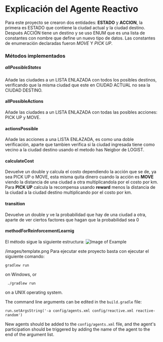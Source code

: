 # Explicación del Agente Reactivo

Para este proyecto se crearon dos entidades: **ESTADO** y **ACCION**, la primera es ESTADO que contiene la ciudad
actual y la ciudad destino. Después ACCIÓN tiene un destino y se uso ENUM que es una lista de constantes con
nombre que define un nuevo tipo de datos. Las constantes de enumeración declaradas fueron _MOVE_ Y _PICK UP_.

### Métodos implementados

##### allPossibleStates

Añade las ciudades a un LISTA ENLAZADA con todos los posibles destinos,
verificando que la misma ciudad que este en CIUDAD ACTUAL no sea la CIUDAD DESTINO.

#### allPossibleActions

Añade las ciudades a un LISTA ENLAZADA con todas las posibles acciones: PICK UP y MOVE.

#### actionsPossible

Añade las acciones a una LISTA ENLAZADA, es como una doble verificación, aparte que tambien verifica si la ciudad ingresada tiene como vecino a la ciudad destino usando el metodo has Neigbor de LOGIST.

#### calculateCost

Devuelve un double y calcula el costo dependiendo la acción que se de, ya sea PICK UP o MOVE, esta misma quita dinero cuando la acción es **MOVE** viendo la distancia de una ciudad a otra multiplicandola por el costo por km. Para **PICK UP** calcula la recompensa usando **reward** menos la distancia de la ciudad a la ciudad destino multiplicando por el costo por km.

#### transition

Devuelve un double y ve la probabilidad que hay de una ciudad a otra, aparte de ver ciertos factores que hagan que la probabilidad sea 0

#### methodForReinforcementLearnig

El método sigue la siguiente estructura:
![Image of Example](https://github.com/pablin2402/Reactivo-RIVAS/images/template.png)

/images/template.png
Para ejecutar este proyecto basta con ejecutar el siguiente comando:

    gradlew run

on Windows, or

     ./gradlew run

on a UNIX operating system.

The command line arguments can be edited in the `build.gradle` file:

    run.setArgsString('-a config/agents.xml config/reactive.xml reactive-random')

New agents should be added to the `config/agents.xml` file, and the agent's
participation should be triggered by adding the name of the agent to the end
of the argument list.
